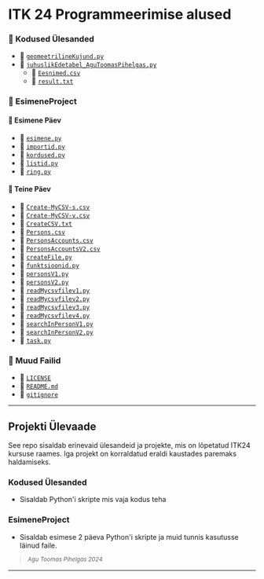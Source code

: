 # ITK 24 Programmeerimise alused 
### 📂 Kodused Ülesanded
- 📄 [`geomeetrilineKujund.py`](pyÜlesanded/geomeetrilineKujund.py)
- 📄 [`juhuslikEdetabel_AguToomasPihelgas.py`](pyÜlesanded/juhuslikEdetabel_AguToomasPihelgas.py)
  - 📄 [`Eesnimed.csv`](pyÜlesanded/Eesnimed.csv)
  - 📄 [`result.txt`](pyÜlesanded/result.txt)

### 📂 EsimeneProject
#### 📂 Esimene Päev
- 📄 [`esimene.py`](1paev/esimene.py)
- 📄 [`importid.py`](1paev/importid.py)
- 📄 [`kordused.py`](1paev/kordused.py)
- 📄 [`listid.py`](1paev/listid.py)
- 📄 [`ring.py`](1paev/ring.py)

#### 📂 Teine Päev
- 📄 [`Create-MyCSV-s.csv`](2paev/Create-MyCSV-s.csv)
- 📄 [`Create-MyCSV-v.csv`](2paev/Create-MyCSV-v.csv)
- 📄 [`CreateCSV.txt`](2paev/CreateCSV.txt)
- 📄 [`Persons.csv`](2paev/Persons.csv)
- 📄 [`PersonsAccounts.csv`](2paev/PersonsAccounts.csv)
- 📄 [`PersonsAccountsV2.csv`](2paev/PersonsAccountsV2.csv)
- 📄 [`createFile.py`](2paev/createFile.py)
- 📄 [`funktsioonid.py`](2paev/funktsioonid.py)
- 📄 [`personsV1.py`](2paev/personsV1.py)
- 📄 [`personsV2.py`](2paev/personsV2.py)
- 📄 [`readMycsvfilev1.py`](2paev/readMycsvfilev1.py)
- 📄 [`readMycsvfilev2.py`](2paev/readMycsvfilev2.py)
- 📄 [`readMycsvfilev3.py`](2paev/readMycsvfilev3.py)
- 📄 [`readMycsvfilev4.py`](2paev/readMycsvfilev4.py)
- 📄 [`searchInPersonV1.py`](2paev/searchInPersonV1.py)
- 📄 [`searchInPersonV2.py`](2paev/searchInPersonV2.py)
- 📄 [`task.py`](2paev/task.py)

### 📄 Muud Failid
- 📄 [`LICENSE`](LICENSE)  
- 📄 [`README.md`](README.md)  
- 📄 [`gitignore`](.gitignore)

---

## Projekti Ülevaade

See repo sisaldab erinevaid ülesandeid ja projekte, mis on lõpetatud ITK24 kursuse raames. Iga projekt on korraldatud eraldi kaustades paremaks haldamiseks.

### Kodused Ülesanded
- Sisaldab Python'i skripte mis vaja kodus teha

### EsimeneProject
- Sisaldab esimese 2 päeva Python'i skripte ja muid tunnis kasutusse läinud faile.

> *<sup>Agu Toomas Pihelgas 2024</sup>*

---


